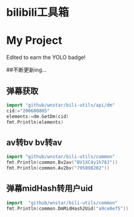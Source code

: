 # bilibili工具箱
# My Project
Edited to earn the YOLO badge! 

##不断更新ing...


## 弹幕获取
```go
import "github/wnstar/bili-utils/api/dm"
cid:="200680805"
elements:=dm.GetDm(cid)
fmt.Println(elements)
```

## av转bv bv转av
```go
import "github/wnstar/bili-utils/common"
fmt.Println(common.Bv2av("BV1XC4y1h78J"))
fmt.Println(common.Av2bv("795898202"))
```

## 弹幕midHash转用户uid
```go
import	"github/wnstar/bili-utils/common"
fmt.Println(common.DmMidHash2Uid("a9ce8ef5"))
```
